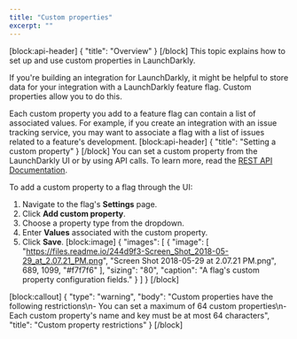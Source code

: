 ```yaml
---
title: "Custom properties"
excerpt: ""
---
```

[block:api-header]
{
  "title": "Overview"
}
[/block]
This topic explains how to set up and use custom properties in LaunchDarkly.

If you're building an integration for LaunchDarkly, it might be helpful to store data for your integration with a LaunchDarkly feature flag. Custom properties allow you to do this. 

Each custom property you add to a feature flag can contain a list of associated values. For example, if you create an integration with an issue tracking service, you may want to associate a flag with a list of issues related to a feature's development.
[block:api-header]
{
  "title": "Setting a custom property"
}
[/block]
You can set a custom property from the LaunchDarkly UI or by using API calls. To learn more, read the [REST API Documentation](https://apidocs.launchdarkly.com/docs/feature-flags-overview).

To add a custom property to a flag through the UI:
1. Navigate to the flag's **Settings** page.
2. Click **Add custom property**.
3. Choose a property type from the dropdown.
4. Enter **Values** associated with the custom property.
5. Click **Save**.
[block:image]
{
  "images": [
    {
      "image": [
        "https://files.readme.io/244d9f3-Screen_Shot_2018-05-29_at_2.07.21_PM.png",
        "Screen Shot 2018-05-29 at 2.07.21 PM.png",
        689,
        1099,
        "#f7f7f6"
      ],
      "sizing": "80",
      "caption": "A flag's custom property configuration fields."
    }
  ]
}
[/block]

[block:callout]
{
  "type": "warning",
  "body": "Custom properties have the following restrictions\n- You can set a maximum of 64 custom properties\n- Each custom property's name and key must be at most 64 characters",
  "title": "Custom property restrictions"
}
[/block]